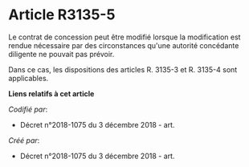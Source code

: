 # Article R3135-5

Le contrat de concession peut être modifié lorsque la modification est rendue nécessaire par des circonstances qu'une
autorité concédante diligente ne pouvait pas prévoir.

Dans ce cas, les dispositions des articles R. 3135-3 et R. 3135-4 sont applicables.

**Liens relatifs à cet article**

_Codifié par_:

  - Décret n°2018-1075 du 3 décembre 2018 - art.

_Créé par_:

  - Décret n°2018-1075 du 3 décembre 2018 - art.
